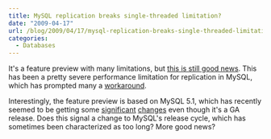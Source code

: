 ```yaml
---
title: MySQL replication breaks single-threaded limitation?
date: "2009-04-17"
url: /blog/2009/04/17/mysql-replication-breaks-single-threaded-limitation/
categories:
  - Databases
---
```

It's a feature preview with many limitations, but [this is still good news](http://larsthalmann.blogspot.com/2009/04/feature-preview-multi-threaded-slave.html). This has been a pretty severe performance limitation for replication in MySQL, which has prompted many a [workaround](http://www.maatkit.org/doc/mk-slave-prefetch.html).

Interestingly, the feature preview is based on MySQL 5.1, which has recently seemed to be getting some [significant](http://www.mysqlperformanceblog.com/2009/04/06/mysql-and-ibm/) [changes](http://s.petrunia.net/blog/?p=52) even though it's a GA release. Does this signal a change to MySQL's release cycle, which has sometimes been characterized as too long? More good news?


